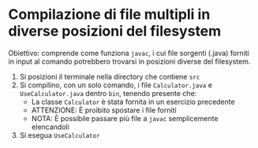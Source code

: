 # Compilazione di file multipli in diverse posizioni del filesystem

Obiettivo: comprende come funziona `javac`, i cui file sorgenti (.java) forniti in input al comando potrebbero trovarsi in posizioni diverse del filesystem.

1. Si posizioni il terminale nella directory che contiene `src`
2. Si compilino, con un solo comando, i file `Calculator.java` e `UseCalculator.java` dentro `bin`, tenendo presente che:
    - La classe `Calculator` è stata fornita in un esercizio precedente
    - ATTENZIONE: È proibito spostare i file forniti
    - NOTA: È possibile passare più file a `javac` semplicemente elencandoli
3. Si esegua `UseCalculator`
